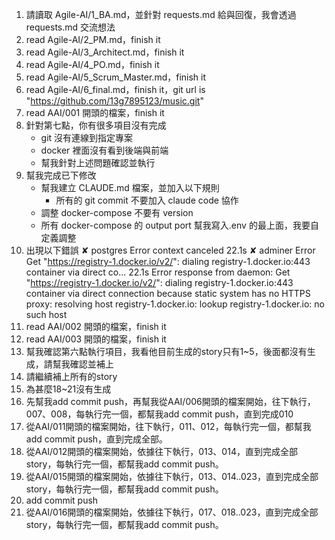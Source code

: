 1. 請讀取 Agile-AI/1_BA.md，並針對 requests.md 給與回復，我會透過 requests.md 交流想法
2. read Agile-AI/2_PM.md，finish it
3. read Agile-AI/3_Architect.md，finish it
4. read Agile-AI/4_PO.md，finish it
5. read Agile-AI/5_Scrum_Master.md，finish it
6. read Agile-AI/6_final.md，finish it，git url is "https://github.com/13g7895123/music.git"
7. read AAI/001 開頭的檔案，finish it
8. 針對第七點，你有很多項目沒有完成
   - git 沒有連線到指定專案
   - docker 裡面沒有看到後端與前端
   - 幫我針對上述問題確認並執行
9. 幫我完成已下修改
   - 幫我建立 CLAUDE.md 檔案，並加入以下規則
     - 所有的 git commit 不要加入 claude code 協作
   - 調整 docker-compose 不要有 version
   - 所有 docker-compose 的 output port 幫我寫入.env 的最上面，我要自定義調整
10. 出現以下錯誤
    ✘ postgres Error context canceled 22.1s
    ✘ adminer Error Get "https://registry-1.docker.io/v2/": dialing registry-1.docker.io:443 container via direct co... 22.1s
    Error response from daemon: Get "https://registry-1.docker.io/v2/": dialing registry-1.docker.io:443 container via direct connection because static system has no HTTPS proxy: resolving host registry-1.docker.io: lookup registry-1.docker.io: no such host
11. read AAI/002 開頭的檔案，finish it
12. read AAI/003 開頭的檔案，finish it
13. 幫我確認第六點執行項目，我看他目前生成的story只有1~5，後面都沒有生成，請幫我確認並補上
14. 請繼續補上所有的story
15. 為甚麼18~21沒有生成
16. 先幫我add commit push，再幫我從AAI/006開頭的檔案開始，往下執行，007、008，每執行完一個，都幫我add commit push，直到完成010
17. 從AAI/011開頭的檔案開始，往下執行，011、012，每執行完一個，都幫我add commit push，直到完成全部。
18. 從AAI/012開頭的檔案開始，依據往下執行，013、014，直到完成全部story，每執行完一個，都幫我add commit push。
19. 從AAI/015開頭的檔案開始，依據往下執行，013、014..023，直到完成全部story，每執行完一個，都幫我add commit push。
20. add commit push
21. 從AAI/016開頭的檔案開始，依據往下執行，017、018..023，直到完成全部story，每執行完一個，都幫我add commit push。